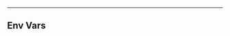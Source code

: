 <!-- Space: AnsibleRoleNginx -->
<!-- Parent: Project -->
<!-- Title: Env Vars -->

<!-- Label: AnsibleRoleNginx -->
<!-- Label: Project -->
<!-- Label: Env Vars -->
<!-- Include: docs/disclaimer.md -->
<!-- Include: ac:toc -->

---

## Env Vars
